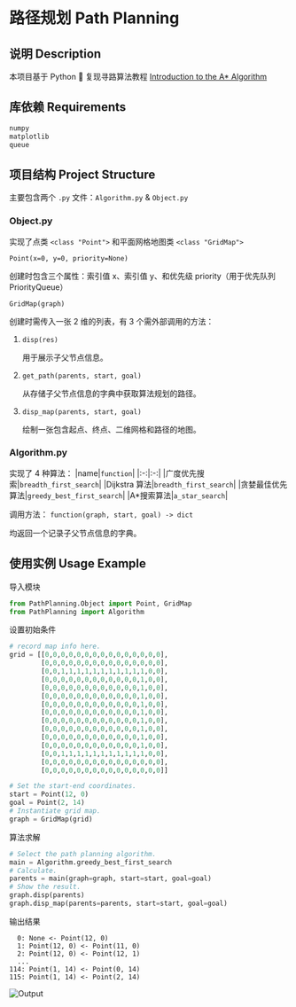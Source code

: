 # 路径规划 Path Planning

## 说明 Description

本项目基于 Python 🐍 复现寻路算法教程 [Introduction to the A* Algorithm](https://www.redblobgames.com/pathfinding/a-star/introduction.html)

## 库依赖 Requirements
```txt
numpy
matplotlib
queue
```

## 项目结构 Project Structure

主要包含两个 `.py` 文件：`Algorithm.py` & `Object.py`

### Object.py

实现了点类 `<class "Point">` 和平面网格地图类 `<class "GridMap">`

`Point(x=0, y=0, priority=None)`

创建时包含三个属性：索引值 x、索引值 y、和优先级 priority（用于优先队列 PriorityQueue）

`GridMap(graph)`

创建时需传入一张 2 维的列表，有 3 个需外部调用的方法：

1. `disp(res)`

    用于展示子父节点信息。

2. `get_path(parents, start, goal)`

    从存储子父节点信息的字典中获取算法规划的路径。

3. `disp_map(parents, start, goal)`

    绘制一张包含起点、终点、二维网格和路径的地图。

### Algorithm.py

实现了 4 种算法：
|name|`function`|
|:-:|:-:|
|广度优先搜索|`breadth_first_search`|
|Dijkstra 算法|`breadth_first_search`|
|贪婪最佳优先算法|`greedy_best_first_search`|
|A*搜索算法|`a_star_search`|

调用方法： 
`function(graph, start, goal) -> dict`

均返回一个记录子父节点信息的字典。


## 使用实例 Usage Example
导入模块
```python
from PathPlanning.Object import Point, GridMap
from PathPlanning import Algorithm
```

设置初始条件
```python
# record map info here.
grid = [[0,0,0,0,0,0,0,0,0,0,0,0,0,0,0],
        [0,0,0,0,0,0,0,0,0,0,0,0,0,0,0],
        [0,0,1,1,1,1,1,1,1,1,1,1,1,0,0],
        [0,0,0,0,0,0,0,0,0,0,0,0,1,0,0],
        [0,0,0,0,0,0,0,0,0,0,0,0,1,0,0],
        [0,0,0,0,0,0,0,0,0,0,0,0,1,0,0],
        [0,0,0,0,0,0,0,0,0,0,0,0,1,0,0],
        [0,0,0,0,0,0,0,0,0,0,0,0,1,0,0],
        [0,0,0,0,0,0,0,0,0,0,0,0,1,0,0],
        [0,0,0,0,0,0,0,0,0,0,0,0,1,0,0],
        [0,0,0,0,0,0,0,0,0,0,0,0,1,0,0],
        [0,0,0,0,0,0,0,0,0,0,0,0,1,0,0],
        [0,0,1,1,1,1,1,1,1,1,1,1,1,0,0],
        [0,0,0,0,0,0,0,0,0,0,0,0,0,0,0],
        [0,0,0,0,0,0,0,0,0,0,0,0,0,0,0]]

# Set the start-end coordinates.
start = Point(12, 0)
goal = Point(2, 14)
# Instantiate grid map.
graph = GridMap(grid)
```

算法求解
```python
# Select the path planning algorithm.
main = Algorithm.greedy_best_first_search
# Calculate.
parents = main(graph=graph, start=start, goal=goal)
# Show the result.
graph.disp(parents)
graph.disp_map(parents=parents, start=start, goal=goal)
```
输出结果
```
  0: None <- Point(12, 0)
  1: Point(12, 0) <- Point(11, 0)
  2: Point(12, 0) <- Point(12, 1)
  ...
114: Point(1, 14) <- Point(0, 14)
115: Point(1, 14) <- Point(2, 14)
```

![Output](https://github.com/isintron/PathPlaningProject/blob/main/Figure.png)
